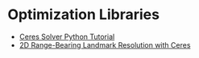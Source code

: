 # Optimization Libraries

- [Ceres Solver Python Tutorial](./Ceres_Solver_Python_Tutorial.md)
- [2D Range-Bearing Landmark Resolution with Ceres](./2D_Range-Bearing_Landmark_Resolution_with_Ceres.md)
